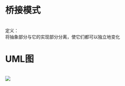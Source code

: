 # 桥接模式
<br>定义：<br>将抽象部分与它的实现部分分离，使它们都可以独立地变化<br>
# UML图
<br>![](https://github.com/GitDino/BridgePatternDemo/blob/master/Images/Bridge_icon.png)
